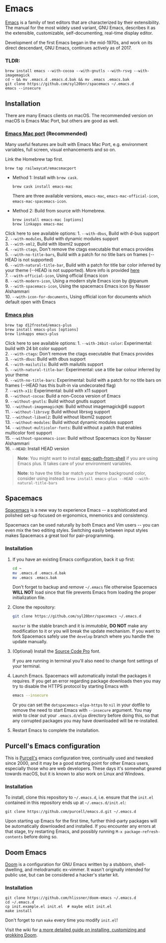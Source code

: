 # Emacs

[Emacs](https://www.gnu.org/software/emacs/) is a family of text editors that are characterized by their extensibility. The manual for the most widely used variant, GNU Emacs, describes it as the extensible, customizable, self-documenting, real-time display editor.

Development of the first Emacs began in the mid-1970s, and work on its direct descendant, GNU Emacs, continues actively as of 2017.

### TLDR: 

```text
brew install emacs --with-cocoa --with-gnutls --with-rsvg --with-imagemagick
cd ~ && mv .emacs.d .emacs.d.bak && mv .emacs .emacs.bak
git clone https://github.com/syl20bnr/spacemacs ~/.emacs.d
emacs --insecure
```

## Installation

There are many Emacs clients on macOS. The recommended version on macOS is Emacs Mac Port, but others are good as well.

### [Emacs Mac port](https://bitbucket.org/mituharu/emacs-mac/overview) \(Recommended\)

Many useful features are built with Emacs Mac Port, e.g. environment variables, full screen, visual enhancements and so on.

Link the Homebrew tap first.

```text
brew tap railwaycat/emacsmacport
```

* Method 1: Install with `brew cask`.

  ```text
  brew cask install emacs-mac
  ```

  There are three available versions, `emacs-mac`, `emacs-mac-official-icon`, `emacs-mac-spacemacs-icon`.

* Method 2: Build from source with Homebrew.

  ```text
  brew install emacs-mac [options]
  brew linkapps emacs-mac
  ```

Click here to see available options: 1. `--with-dbus`, Build with d-bus support  
 2. `--with-modules`, Build with dynamic modules support  
 3. `--with-xml2`, Build with libxml2 support  
 4. `--with-ctags`, Don't remove the ctags executable that emacs provides  
 5. `--with-no-title-bars`, Build with a patch for no title bars on frames \(--HEAD is not supported\)  
 6. `--with-natural-title-bar`, Build with a patch for title bar color inferred by your theme \(--HEAD is not supported\). More info is provided [here](https://github.com/railwaycat/homebrew-emacsmacport/wiki/Natural-Title-Bar)  
 7. `--with-official-icon`, Using official Emacs icon  
 8. `--with-modern-icon`, Using a modern style Emacs icon by @tpanum  
 9. `--with-spacemacs-icon`, Using the spacemacs Emacs icon by Nasser Alshammari  
 10. `--with-icon-for-documents`, Using official icon for documents which default open with Emacs  


### [Emacs plus](https://github.com/d12frosted/homebrew-emacs-plus#emacs-plus)

```text
brew tap d12frosted/emacs-plus
brew install emacs-plus [options]
brew linkapps emacs-plus
```

Click here to see available options: 1. `--with-24bit-color`: Experimental: build with 24 bit color support  
 2. `--with-ctags`: Don't remove the ctags executable that Emacs provides  
 3. `--with-dbus`: Build with dbus support  
 4. `--with-mailutils`: Build with mailutils support  
 5. `--with-natural-title-bar`: Experimental: use a title bar colour inferred by your theme  
 6. `--with-no-title-bars`: Experimental: build with a patch for no title bars on frames \(--HEAD has this built-in via undecorated flag\)  
 7. `--with-x11`: Experimental: build with x11 support  
 8. `--without-cocoa`: Build a non-Cocoa version of Emacs  
 9. `--without-gnutls`: Build without gnutls support  
 10. `--without-imagemagick@6`: Build without imagemagick@6 support  
 11. `--without-librsvg`: Build without librsvg support  
 12. `--without-libxml2`: Build without libxml2 support  
 13. `--without-modules`: Build without dynamic modules support  
 14. `--without-multicolor-fonts`: Build without a patch that enables multicolor font support  
 15. `--without-spacemacs-icon`: Build without Spacemacs icon by Nasser Alshammari  
 16. `--HEAD`: Install HEAD version  


> **Note**: You might want to install [exec-path-from-shell](https://github.com/purcell/exec-path-from-shell) if you are using Emacs plus. It takes care of your environment variables.
>
> **Note**: to have the title bar match your theme background color, consider using instead: `brew install emacs-plus --HEAD --with-natural-title-bars`

## Spacemacs

[Spacemacs](https://github.com/syl20bnr/spacemacs/blob/master/README.md) is a new way to experience Emacs -- a sophisticated and polished set-up focused on ergonomics, mnemonics and consistency.

Spacemacs can be used naturally by both Emacs and Vim users -- you can even mix the two editing styles. Switching easily between input styles makes Spacemacs a great tool for pair-programming.

### Installation

1. If you have an existing Emacs configuration, back it up first:

   ```bash
   cd ~
   mv .emacs.d .emacs.d.bak
   mv .emacs .emacs.bak
   ```

   Don't forget to backup and _remove_ `~/.emacs` file otherwise Spacemacs **WILL NOT** load since that file prevents Emacs from loading the proper initialization file.

2. Clone the repository:

   ```bash
   git clone https://github.com/syl20bnr/spacemacs ~/.emacs.d
   ```

   `master` is the stable branch and it is _immutable_, **DO NOT** make any modification to it or you will break the update mechanism. If you want to fork Spacemacs safely use the `develop` branch where you handle the update manually.

3. \(Optional\) Install the [Source Code Pro](https://github.com/adobe-fonts/source-code-pro) font.

   If you are running in terminal you'll also need to change font settings of your terminal.

4. Launch Emacs. Spacemacs will automatically install the packages it requires. If you get an error regarding package downloads then you may try to disable the HTTPS protocol by starting Emacs with

   ```bash
   emacs --insecure
   ```

   Or you can set the `dotspacemacs-elpa-https` to `nil` in your dotfile to remove the need to start Emacs with `--insecure` argument. You may wish to clear out your `.emacs.d/elpa` directory before doing this, so that any corrupted packages you may have downloaded will be re-installed.

5. Restart Emacs to complete the installation.

## Purcell's Emacs configuration

This is [Purcell's](https://github.com/purcell/emacs.d) emacs configuration tree, continually used and tweaked since 2000, and it may be a good starting point for other Emacs users, especially those who are web developers. These days it's somewhat geared towards macOS, but it is known to also work on Linux and Windows.

### Installation

To install, clone this repository to `~/.emacs.d`, i.e. ensure that the `init.el` contained in this repository ends up at `~/.emacs.d/init.el`:

```text
git clone https://github.com/purcell/emacs.d.git ~/.emacs.d
```

Upon starting up Emacs for the first time, further third-party packages will be automatically downloaded and installed. If you encounter any errors at that stage, try restarting Emacs, and possibly running `M-x package-refresh-contents` before doing so.

## Doom Emacs

[Doom](https://github.com/hlissner/doom-emacs) is a configuration for GNU Emacs written by a stubborn, shell-dwelling, and melodramatic ex-vimmer. It wasn't originally intended for public use, but can be considered a hacker's starter kit.

### Installation

```text
git clone https://github.com/hlissner/doom-emacs ~/.emacs.d
cd ~/.emacs.d
cp init.example.el init.el  # maybe edit init.el
make install
```

Don't forget to run `make` every time you modify `init.el`!

Visit the wiki for [a more detailed guide on installing, customizing and grokking Doom](https://github.com/hlissner/doom-emacs/wiki).

